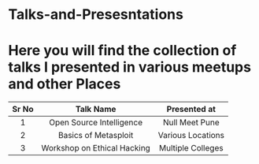 # Talks-and-Presesntations

# Here you will find the collection of talks I presented in various meetups and other Places


| Sr No | Talk Name                | Presented at    |
| :----:|:-----------------------: |:---------------:|
| 1     | Open Source Intelligence | Null Meet Pune  |
| 2     | Basics of Metasploit    | Various Locations |
| 3     | Workshop on Ethical Hacking |Multiple Colleges|
